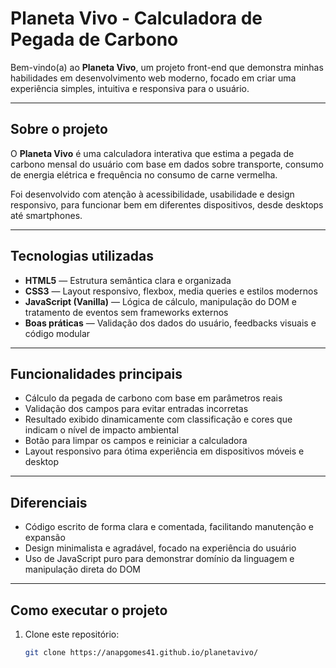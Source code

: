 # Planeta Vivo - Calculadora de Pegada de Carbono

Bem-vindo(a) ao **Planeta Vivo**, um projeto front-end que demonstra minhas habilidades em desenvolvimento web moderno, focado em criar uma experiência simples, intuitiva e responsiva para o usuário.

---

## Sobre o projeto

O **Planeta Vivo** é uma calculadora interativa que estima a pegada de carbono mensal do usuário com base em dados sobre transporte, consumo de energia elétrica e frequência no consumo de carne vermelha.

Foi desenvolvido com atenção à acessibilidade, usabilidade e design responsivo, para funcionar bem em diferentes dispositivos, desde desktops até smartphones.

---

## Tecnologias utilizadas

- **HTML5** — Estrutura semântica clara e organizada  
- **CSS3** — Layout responsivo, flexbox, media queries e estilos modernos  
- **JavaScript (Vanilla)** — Lógica de cálculo, manipulação do DOM e tratamento de eventos sem frameworks externos  
- **Boas práticas** — Validação dos dados do usuário, feedbacks visuais e código modular  

---

## Funcionalidades principais

- Cálculo da pegada de carbono com base em parâmetros reais  
- Validação dos campos para evitar entradas incorretas  
- Resultado exibido dinamicamente com classificação e cores que indicam o nível de impacto ambiental  
- Botão para limpar os campos e reiniciar a calculadora  
- Layout responsivo para ótima experiência em dispositivos móveis e desktop  

---

## Diferenciais

- Código escrito de forma clara e comentada, facilitando manutenção e expansão  
- Design minimalista e agradável, focado na experiência do usuário  
- Uso de JavaScript puro para demonstrar domínio da linguagem e manipulação direta do DOM  

---

## Como executar o projeto

1. Clone este repositório:  
   ```bash
   git clone https://anapgomes41.github.io/planetavivo/

